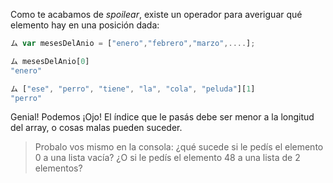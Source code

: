 Como te acabamos de _spoilear_, existe un operador para averiguar qué elemento hay en una posición dada:

```javascript
ム var mesesDelAnio = ["enero","febrero","marzo",....];

ム mesesDelAnio[0]
"enero"

ム ["ese", "perro", "tiene", "la", "cola", "peluda"][1]
"perro"
```
Genial! Podemos 
¡Ojo! El índice que le pasás debe ser menor a la longitud del array, o cosas malas pueden suceder.

> Probalo vos mismo en la consola: ¿qué sucede si le pedís el elemento 0 a una lista vacía? ¿O si le pedís el elemento 48 a una lista de 2 elementos?